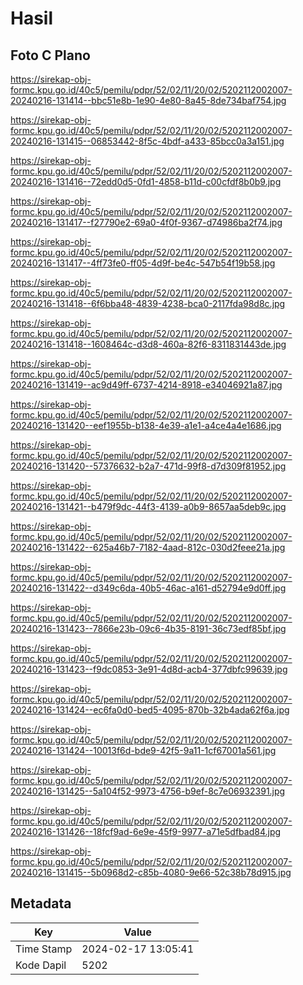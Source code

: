 # Hasil

## Foto C Plano

https://sirekap-obj-formc.kpu.go.id/40c5/pemilu/pdpr/52/02/11/20/02/5202112002007-20240216-131414--bbc51e8b-1e90-4e80-8a45-8de734baf754.jpg

https://sirekap-obj-formc.kpu.go.id/40c5/pemilu/pdpr/52/02/11/20/02/5202112002007-20240216-131415--06853442-8f5c-4bdf-a433-85bcc0a3a151.jpg

https://sirekap-obj-formc.kpu.go.id/40c5/pemilu/pdpr/52/02/11/20/02/5202112002007-20240216-131416--72edd0d5-0fd1-4858-b11d-c00cfdf8b0b9.jpg

https://sirekap-obj-formc.kpu.go.id/40c5/pemilu/pdpr/52/02/11/20/02/5202112002007-20240216-131417--f27790e2-69a0-4f0f-9367-d74986ba2f74.jpg

https://sirekap-obj-formc.kpu.go.id/40c5/pemilu/pdpr/52/02/11/20/02/5202112002007-20240216-131417--4ff73fe0-ff05-4d9f-be4c-547b54f19b58.jpg

https://sirekap-obj-formc.kpu.go.id/40c5/pemilu/pdpr/52/02/11/20/02/5202112002007-20240216-131418--6f6bba48-4839-4238-bca0-2117fda98d8c.jpg

https://sirekap-obj-formc.kpu.go.id/40c5/pemilu/pdpr/52/02/11/20/02/5202112002007-20240216-131418--1608464c-d3d8-460a-82f6-8311831443de.jpg

https://sirekap-obj-formc.kpu.go.id/40c5/pemilu/pdpr/52/02/11/20/02/5202112002007-20240216-131419--ac9d49ff-6737-4214-8918-e34046921a87.jpg

https://sirekap-obj-formc.kpu.go.id/40c5/pemilu/pdpr/52/02/11/20/02/5202112002007-20240216-131420--eef1955b-b138-4e39-a1e1-a4ce4a4e1686.jpg

https://sirekap-obj-formc.kpu.go.id/40c5/pemilu/pdpr/52/02/11/20/02/5202112002007-20240216-131420--57376632-b2a7-471d-99f8-d7d309f81952.jpg

https://sirekap-obj-formc.kpu.go.id/40c5/pemilu/pdpr/52/02/11/20/02/5202112002007-20240216-131421--b479f9dc-44f3-4139-a0b9-8657aa5deb9c.jpg

https://sirekap-obj-formc.kpu.go.id/40c5/pemilu/pdpr/52/02/11/20/02/5202112002007-20240216-131422--625a46b7-7182-4aad-812c-030d2feee21a.jpg

https://sirekap-obj-formc.kpu.go.id/40c5/pemilu/pdpr/52/02/11/20/02/5202112002007-20240216-131422--d349c6da-40b5-46ac-a161-d52794e9d0ff.jpg

https://sirekap-obj-formc.kpu.go.id/40c5/pemilu/pdpr/52/02/11/20/02/5202112002007-20240216-131423--7866e23b-09c6-4b35-8191-36c73edf85bf.jpg

https://sirekap-obj-formc.kpu.go.id/40c5/pemilu/pdpr/52/02/11/20/02/5202112002007-20240216-131423--f9dc0853-3e91-4d8d-acb4-377dbfc99639.jpg

https://sirekap-obj-formc.kpu.go.id/40c5/pemilu/pdpr/52/02/11/20/02/5202112002007-20240216-131424--ec6fa0d0-bed5-4095-870b-32b4ada62f6a.jpg

https://sirekap-obj-formc.kpu.go.id/40c5/pemilu/pdpr/52/02/11/20/02/5202112002007-20240216-131424--10013f6d-bde9-42f5-9a11-1cf67001a561.jpg

https://sirekap-obj-formc.kpu.go.id/40c5/pemilu/pdpr/52/02/11/20/02/5202112002007-20240216-131425--5a104f52-9973-4756-b9ef-8c7e06932391.jpg

https://sirekap-obj-formc.kpu.go.id/40c5/pemilu/pdpr/52/02/11/20/02/5202112002007-20240216-131426--18fcf9ad-6e9e-45f9-9977-a71e5dfbad84.jpg

https://sirekap-obj-formc.kpu.go.id/40c5/pemilu/pdpr/52/02/11/20/02/5202112002007-20240216-131415--5b0968d2-c85b-4080-9e66-52c38b78d915.jpg


## Metadata

| Key        | Value               |
| ---------- | ------------------- |
| Time Stamp | 2024-02-17 13:05:41 |
| Kode Dapil | 5202                |




